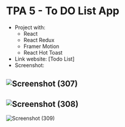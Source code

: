 # TPA 5 - To DO List App
- Project with:
  - React
  - React Redux
  - Framer Motion
  - React Hot Toast
- Link website: [Todo List]
- Screenshot:


![Screenshot (307)](https://user-images.githubusercontent.com/85722923/201713420-f86b140e-3389-424e-b7d3-d252031d4051.png)
---
![Screenshot (308)](https://user-images.githubusercontent.com/85722923/201713443-db77f173-a81e-42e4-87d1-372a4e460795.png)
---
![Screenshot (309)](https://user-images.githubusercontent.com/85722923/201713466-a5ac3fc5-2f63-4952-bbf0-c00a2dd82d3a.png)
